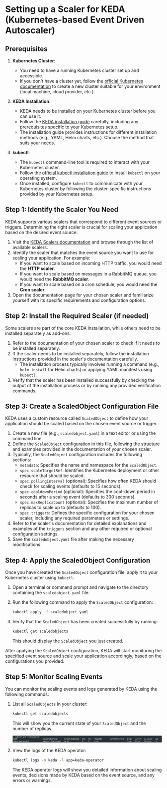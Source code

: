 # Setting up a Scaler for KEDA (Kubernetes-based Event Driven Autoscaler)

## Prerequisites

1. **Kubernetes Cluster**:
   - You need to have a running Kubernetes cluster set up and accessible.
   - If you don't have a cluster yet, follow the [official Kubernetes documentation](https://kubernetes.io/docs/setup/) to create a new cluster suitable for your environment (local machine, cloud provider, etc.).

2. **KEDA Installation**:
   - KEDA needs to be installed on your Kubernetes cluster before you can use it.
   - Follow the [KEDA installation guide](https://keda.sh/docs/2.14/deploy/) carefully, including any prerequisites specific to your Kubernetes setup.
   - The installation guide provides instructions for different installation methods (e.g., YAML, Helm charts, etc.). Choose the method that suits your needs.

3. **kubectl**:
   - The `kubectl` command-line tool is required to interact with your Kubernetes cluster.
   - Follow the [official kubectl installation guide](https://kubernetes.io/docs/tasks/tools/#kubectl) to install `kubectl` on your operating system.
   - Once installed, configure `kubectl` to communicate with your Kubernetes cluster by following the cluster-specific instructions provided by your Kubernetes setup.

## Step 1: Identify the Scaler You Need

KEDA supports various scalers that correspond to different event sources or triggers. Determining the right scaler is crucial for scaling your application based on the desired event source.

1. Visit the [KEDA Scalers documentation](https://keda.sh/docs/2.14/scalers/) and browse through the list of available scalers.
2. Identify the scaler that matches the event source you want to use for scaling your application. For example:
   - If you want to scale based on incoming HTTP traffic, you would need the **HTTP scaler**.
   - If you want to scale based on messages in a RabbitMQ queue, you would need the **RabbitMQ scaler**.
   - If you want to scale based on a cron schedule, you would need the **Cron scaler**.
3. Open the documentation page for your chosen scaler and familiarize yourself with its specific requirements and configuration options.

## Step 2: Install the Required Scaler (if needed)

Some scalers are part of the core KEDA installation, while others need to be installed separately as add-ons.

1. Refer to the documentation of your chosen scaler to check if it needs to be installed separately.
2. If the scaler needs to be installed separately, follow the installation instructions provided in the scaler's documentation carefully.
   - The installation process typically involves running a command (e.g., `helm install` for Helm charts) or applying YAML manifests using `kubectl`.
3. Verify that the scaler has been installed successfully by checking the output of the installation process or by running any provided verification commands.

## Step 3: Create a ScaledObject Configuration File

KEDA uses a custom resource called `ScaledObject` to define how your application should be scaled based on the chosen event source or trigger.

1. Create a new file (e.g., `scaledobject.yaml`) in a text editor or using the command line.
2. Define the `ScaledObject` configuration in this file, following the structure and examples provided in the documentation of your chosen scaler.
3. Typically, the `ScaledObject` configuration includes the following sections:
   - `metadata`: Specifies the name and namespace for the `ScaledObject`.
   - `spec.scaleTargetRef`: Identifies the Kubernetes deployment or other resource that should be scaled.
   - `spec.pollingInterval` (optional): Specifies how often KEDA should check for scaling events (defaults to 15 seconds).
   - `spec.cooldownPeriod` (optional): Specifies the cool-down period in seconds after a scaling event (defaults to 300 seconds).
   - `spec.maxReplicaCount` (optional): Specifies the maximum number of replicas to scale up to (defaults to 100).
   - `spec.triggers`: Defines the specific configuration for your chosen scaler, including any required parameters or settings.
4. Refer to the scaler's documentation for detailed explanations and examples of the `triggers` section and any other required or optional configuration settings.
5. Save the `scaledobject.yaml` file after making the necessary modifications.

## Step 4: Apply the ScaledObject Configuration

Once you have created the `ScaledObject` configuration file, apply it to your Kubernetes cluster using `kubectl`:

1. Open a terminal or command prompt and navigate to the directory containing the `scaledobject.yaml` file.
2. Run the following command to apply the `ScaledObject` configuration:

   ```bash
   kubectl apply -f scaledobject.yaml
   ```

3. Verify that the `ScaledObject` has been created successfully by running:

   ```bash
   kubectl get scaledobjects
   ```

   This should display the `ScaledObject` you just created.

After applying the `ScaledObject` configuration, KEDA will start monitoring the specified event source and scale your application accordingly, based on the configurations you provided.

## Step 5: Monitor Scaling Events

You can monitor the scaling events and logs generated by KEDA using the following commands:

1. List all `ScaledObjects` in your cluster:

   ```bash
   kubectl get scaledobjects
   ```

   This will show you the current state of your `ScaledObject` and the number of replicas.

   ![alt text](image.png)
2. View the logs of the KEDA operator:

   ```bash
   kubectl logs -n keda -l app=keda-operator
   ```

   The KEDA operator logs will show you detailed information about scaling events, decisions made by KEDA based on the event source, and any errors or warnings.
